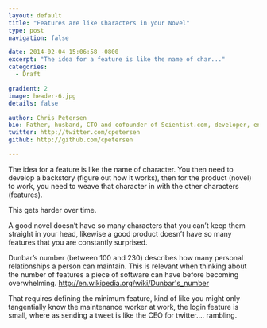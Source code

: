 ```yaml
---
layout: default
title: "Features are like Characters in your Novel"
type: post
navigation: false

date: 2014-02-04 15:06:58 -0800
excerpt: "The idea for a feature is like the name of char..."
categories:
  - Draft

gradient: 2
image: header-6.jpg
details: false

author: Chris Petersen
bio: Father, husband, CTO and cofounder of Scientist.com, developer, entrepreneur and technologist.
twitter: http://twitter.com/cpetersen
github: http://github.com/cpetersen

---
```



The idea for a feature is like the name of character. You then need to develop a backstory (figure out how it works), then for the product (novel) to work, you need to weave that character in with the other characters (features). 

 This gets harder over time. 

 A good novel doesn’t have so many characters that you can’t keep them straight in your head, likewise a good product doesn’t have so many features that you are constantly surprised. 

 Dunbar’s number (between 100 and 230) describes how many personal relationships a person can maintain. This is relevant when thinking about the number of features a piece of software can have before becoming overwhelming. http://en.wikipedia.org/wiki/Dunbar's_number  

 That requires defining the minimum feature, kind of like you might only tangentially know the maintenance worker at work, the login feature is small, where as sending a tweet is like the CEO for twitter…. rambling. 
